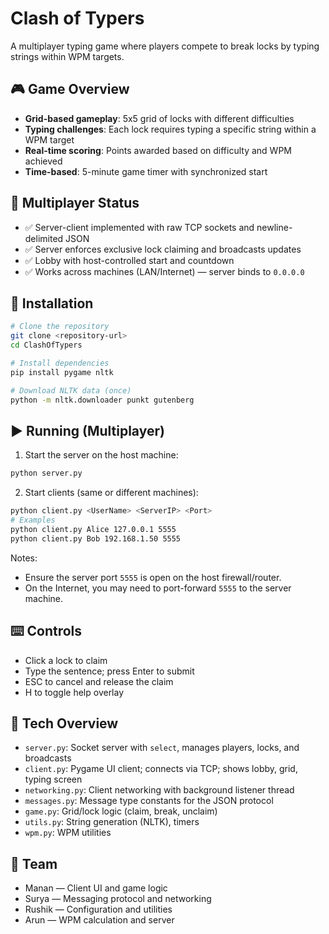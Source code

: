 # Clash of Typers

A multiplayer typing game where players compete to break locks by typing strings within WPM targets.

## 🎮 Game Overview

- **Grid-based gameplay**: 5x5 grid of locks with different difficulties
- **Typing challenges**: Each lock requires typing a specific string within a WPM target
- **Real-time scoring**: Points awarded based on difficulty and WPM achieved
- **Time-based**: 5-minute game timer with synchronized start

## 🛜 Multiplayer Status

- ✅ Server-client implemented with raw TCP sockets and newline-delimited JSON
- ✅ Server enforces exclusive lock claiming and broadcasts updates
- ✅ Lobby with host-controlled start and countdown
- ✅ Works across machines (LAN/Internet) — server binds to `0.0.0.0`

## 🔧 Installation

```bash
# Clone the repository
git clone <repository-url>
cd ClashOfTypers

# Install dependencies
pip install pygame nltk

# Download NLTK data (once)
python -m nltk.downloader punkt gutenberg
```

## ▶️ Running (Multiplayer)

1) Start the server on the host machine:

```bash
python server.py
```

2) Start clients (same or different machines):

```bash
python client.py <UserName> <ServerIP> <Port>
# Examples
python client.py Alice 127.0.0.1 5555
python client.py Bob 192.168.1.50 5555
```

Notes:
- Ensure the server port `5555` is open on the host firewall/router.
- On the Internet, you may need to port-forward `5555` to the server machine.

## ⌨️ Controls

- Click a lock to claim
- Type the sentence; press Enter to submit
- ESC to cancel and release the claim
- H to toggle help overlay

## 🧠 Tech Overview

- `server.py`: Socket server with `select`, manages players, locks, and broadcasts
- `client.py`: Pygame UI client; connects via TCP; shows lobby, grid, typing screen
- `networking.py`: Client networking with background listener thread
- `messages.py`: Message type constants for the JSON protocol
- `game.py`: Grid/lock logic (claim, break, unclaim)
- `utils.py`: String generation (NLTK), timers
- `wpm.py`: WPM utilities

## 👥 Team

- Manan — Client UI and game logic
- Surya — Messaging protocol and networking
- Rushik — Configuration and utilities
- Arun — WPM calculation and server
